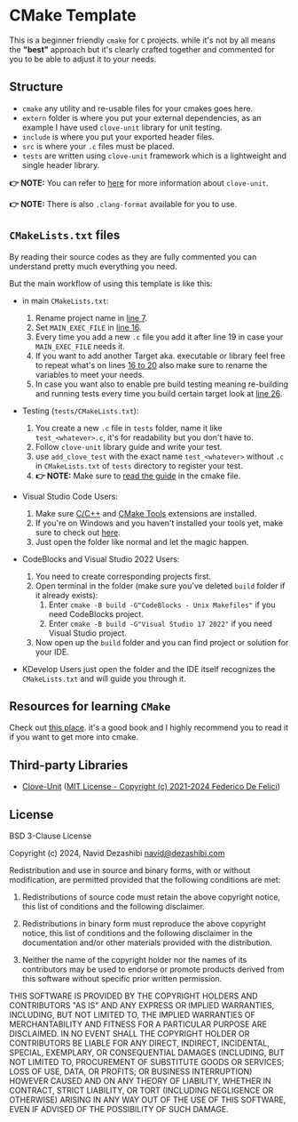# CMake Template

This is a beginner friendly `cmake` for `C` projects. while it's not by all means the **"best"** approach but it's clearly crafted together and commented for you to be able to adjust it to your needs.

## Structure

- `cmake` any utility and re-usable files for your cmakes goes here.
- `extern` folder is where you put your external dependencies, as an example I have used `clove-unit` library for unit testing.
- `include` is where you put your exported header files.
- `src` is where your `.c` files must be placed.
- `tests` are written using `clove-unit` framework which is a lightweight and single header library.

**👉 NOTE:** You can refer to [here](https://github.com/fdefelici/clove-unit) for more information about `clove-unit`.

**👉 NOTE:** There is also `.clang-format` available for you to use.

## `CMakeLists.txt` files

By reading their source codes as they are fully commented you can understand pretty much everything you need.

But the main workflow of using this template is like this:

- in main `CMakeLists.txt`:
  1. Rename project name  in [line 7](/CMakeLists.txt#L7).
  2. Set `MAIN_EXEC_FILE` in [line 16](/CMakeLists.txt#L16).
  3. Every time you add a new `.c` file you add it after line 19 in case your `MAIN_EXEC_FILE` needs it.
  4. If you want to add another Target aka. executable or library feel free to repeat what's on lines [16 to 20](/CMakeLists.txt#L16-L20) also make sure to rename the variables to meet your needs.
  5. In case you want also to enable pre build testing meaning re-building and running tests every time you build certain target look at [line 26](/CMakeLists.txt#L26).

- Testing (`tests/CMakeLists.txt`):
  1. You create a new `.c` file in `tests` folder, name it like `test_<whatever>.c`, it's for readability but you don't have to.
  2. Follow `clove-unit` library guide and write your test.
  3. use `add_clove_test` with the exact name `test_<whatever>` without `.c` in `CMakeLists.txt` of `tests` directory to register your test.
  4. **👉 NOTE:** Make sure to [read the guide](/tests/CMakeLists.txt#L6-L13) in the cmake file.

- Visual Studio Code Users:
  1. Make sure [C/C++](https://marketplace.visualstudio.com/items?itemName=ms-vscode.cpptools) and [CMake Tools](https://marketplace.visualstudio.com/items?itemName=ms-vscode.cmake-tools) extensions are installed.
  2. If you're on Windows and you haven't installed your tools yet, make sure to check out [here](https://github.com/dezashibi-c/b-hello-world?tab=readme-ov-file#setting-up-the-compiler).
  3. Just open the folder like normal and let the magic happen.

- CodeBlocks and Visual Studio 2022 Users:
  1. You need to create corresponding projects first.
  2. Open terminal in the folder (make sure you've deleted `build` folder if it already exists):
     1. Enter `cmake -B build -G"CodeBlocks - Unix Makefiles"` if you need CodeBlocks project.
     2. Enter `cmake -B build -G"Visual Studio 17 2022"` if you need Visual Studio project.
  3. Now open up the `build` folder and you can find project or solution for your IDE.

- KDevelop Users just open the folder and the IDE itself recognizes the `CMakeLists.txt` and will guide you through it.

## Resources for learning `CMake`

Check out [this place](https://cliutils.gitlab.io/modern-cmake/README.html). it's a good book and I highly recommend you to read it if you want to get more into cmake.

## Third-party Libraries

- [Clove-Unit](https://github.com/fdefelici/clove-unit) ([MIT License - Copyright (c) 2021-2024 Federico De Felici](/extern/clove-unit/LICENSE))

## License

BSD 3-Clause License

Copyright (c) 2024, Navid Dezashibi <navid@dezashibi.com>

Redistribution and use in source and binary forms, with or without
modification, are permitted provided that the following conditions are met:

1. Redistributions of source code must retain the above copyright notice, this
   list of conditions and the following disclaimer.

2. Redistributions in binary form must reproduce the above copyright notice,
   this list of conditions and the following disclaimer in the documentation
   and/or other materials provided with the distribution.

3. Neither the name of the copyright holder nor the names of its
   contributors may be used to endorse or promote products derived from
   this software without specific prior written permission.

THIS SOFTWARE IS PROVIDED BY THE COPYRIGHT HOLDERS AND CONTRIBUTORS "AS IS"
AND ANY EXPRESS OR IMPLIED WARRANTIES, INCLUDING, BUT NOT LIMITED TO, THE
IMPLIED WARRANTIES OF MERCHANTABILITY AND FITNESS FOR A PARTICULAR PURPOSE ARE
DISCLAIMED. IN NO EVENT SHALL THE COPYRIGHT HOLDER OR CONTRIBUTORS BE LIABLE
FOR ANY DIRECT, INDIRECT, INCIDENTAL, SPECIAL, EXEMPLARY, OR CONSEQUENTIAL
DAMAGES (INCLUDING, BUT NOT LIMITED TO, PROCUREMENT OF SUBSTITUTE GOODS OR
SERVICES; LOSS OF USE, DATA, OR PROFITS; OR BUSINESS INTERRUPTION) HOWEVER
CAUSED AND ON ANY THEORY OF LIABILITY, WHETHER IN CONTRACT, STRICT LIABILITY,
OR TORT (INCLUDING NEGLIGENCE OR OTHERWISE) ARISING IN ANY WAY OUT OF THE USE
OF THIS SOFTWARE, EVEN IF ADVISED OF THE POSSIBILITY OF SUCH DAMAGE.
